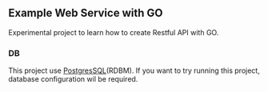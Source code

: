 ## Example Web Service with GO

Experimental project to learn how to create Restful API with GO.

### DB

This project use [PostgresSQL](https://www.postgresql.org/docs/15/app-createdb.html)(RDBM). If you want to try running this project, database configuration wil be required.
